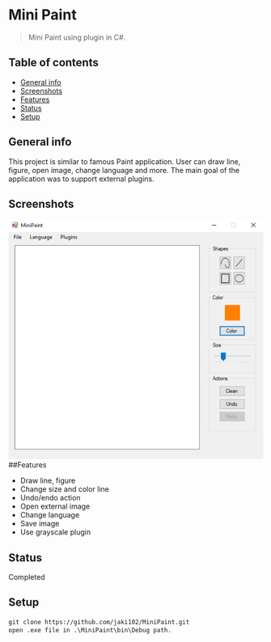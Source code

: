 # Mini Paint
>Mini Paint using plugin in C#.
## Table of contents
* [General info](#general-info)
* [Screenshots](#screenshots)
* [Features](#features)
* [Status](#status)
* [Setup](#setup)
## General info
This project is similar to famous Paint application. User can draw line, figure, open image, change language and more. The main goal of the application was to support external plugins.
## Screenshots
![alt text](https://github.com/jaki102/MiniPaint/blob/master/asset/app.png "Application view")
##Features
* Draw line, figure
* Change size and color line
* Undo/endo action
* Open external image
* Change language
* Save image
* Use grayscale plugin
## Status
Completed
## Setup
```
git clone https://github.com/jaki102/MiniPaint.git
open .exe file in .\MiniPaint\bin\Debug path.
```
